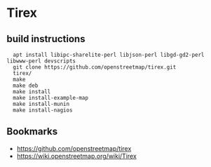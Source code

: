 # Tirex

## build instructions
```
  apt install libipc-sharelite-perl libjson-perl libgd-gd2-perl libwww-perl devscripts
  git clone https://github.com/openstreetmap/tirex.git
  tirex/
  make
  make deb
  make install
  make install-example-map
  make install-munin
  make install-nagios  
```

## Bookmarks
- https://github.com/openstreetmap/tirex
- https://wiki.openstreetmap.org/wiki/Tirex
